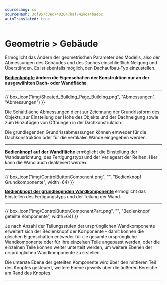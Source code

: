 ```yaml
---
sourceLang: cs
sourceHash: 3cf957c0ec7402647baf742bca4baebc
autoTranslated: true
---
```


# Geometrie &gt; Gebäude

<p>Ermöglicht das Ändern der geometrischen Parameter des Modells, also der Abmessungen des Gebäudes und des Daches einschließlich Neigung und Überständen. Es ist ebenfalls möglich, den Dachaufbau-Typ einzustellen.</p>

<p><b><u>Bedienknöpfe</u> ändern die Eigenschaften der Konstruktion nur an der ausgewählten Dach- oder Wandfläche.</b></p>

<hr class="main">

{{ box_icon("img/Sheated_Building_Page_Building.png", "Abmessungen", "Abmessungen") }}

<p>Die Schaltfläche <u>Abmessungen</u> dient zur Zeichnung der Grundrissform des Objekts, zur Einstellung der Höhe des Objekts und der Dachneigung sowie zum Hinzufügen von Öffnungen in der Dachkonstruktion.</p>

<p>Die grundlegenden Grundrissabmessungen können entweder für die Dachkonstruktion oder für die vertikalen Wände eingegeben werden.</p>

<hr class="main">

<!--{{ box_icon("img/RoofSketchIcon64x64.png", "Dach", "Dach") }}

<p>Die Schaltfläche <u>Dach</u> ermöglicht die Einstellung des Dachaufbau-Typs. Der Typ der Dachdeckung und die Abmessungen der sekundären Dachkonstruktion können über die Schaltfläche <u>Verkleidung</u> geändert werden.</p>

<hr class="main">

{{ box_icon("img/WallIcon64x64.png", "Wände", "Wände") }}

<p>Die Schaltfläche <u>Wände</u> ermöglicht das Einstellen der Ausrichtung der Wand, des Wandherstellungstyps, der Verlegeart der Verkleidungsreihen und der Sockelhöhe.</p>

<p>Diese Einstellungen lassen sich für einzelne Wände mithilfe der entsprechenden Bedienelemente anpassen.</p>

<hr class="main">

{{ box_icon("img/MainInsert64x64.png", "Wand 2D hinzufügen", "Wand 2D hinzufügen", fontSize=8) }}

<p>Die Schaltfläche <u>Wand 2D hinzufügen</u> ermöglicht das Hinzufügen von inneren vertikalen Wänden zur Konstruktion und das Anpassen der Eigenschaften der Wände.</p>

<hr class="main">

{{ box_icon("img/ControlButton.png", "", "Bedienknopf", width=64) }}

<!--<p><b><u>Bedienknopf auf der Dachfläche</u></b> ermöglicht die Einstellung des Dachaufbaus für einzelne Dachflächen.</p>-->
<p><b><u>Bedienknopf auf der Wandfläche</u></b> ermöglicht die Einstellung der Wandausrichtung, des Fertigungstyps und der Verlegeart der Reihen. Hier kann die Wand auch deaktiviert werden.</p>

<hr class="main">

{{ box_icon("img/ControlButtonComponent.png", "", "Bedienknopf Grundkomponente", width=64) }}

<p><b><u>Bedienknopf der grundlegenden Wandkomponente</u></b> ermöglicht das Einstellen des Fertigungstyps und der Teilung der Wand.</p>

<hr class="main">

{{ box_icon("img/ControlButtonComponentPart.png", "", "Bedienknopf geteilte Komponente", width=64) }}

<p>Je nach Anzahl der Teilungsstufen der ursprünglichen Wandkomponente erweitert sich der Bedienknopf der Komponente – damit können die gleichen Eigenschaften entweder für die gesamte ursprüngliche Wandkomponente oder für ihre einzelnen Teile angepasst werden, oder die einzelnen Teile können weiter unterteilt werden, um weitere Ebenen der ursprünglichen Wandkomponente zu erstellen.</p>

<p>Die unterste Ebene der geteilten Komponente wird über den mittleren Teil des Knopfes gesteuert, weitere Ebenen jeweils über die äußeren Bereiche am Rand des Knopfes.</p>

<hr class="main">

<!-- product: HiStruct Building Configurator -->